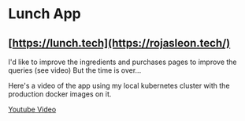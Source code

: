 # Lunch App

## [https://lunch.tech](https://rojasleon.tech/)

I'd like to improve the ingredients and purchases pages to improve the queries (see video)
But the time is over...

Here's a video of the app using my local kubernetes cluster with the production docker images on it.

[Youtube Video](https://youtu.be/J0b5LnsV4bI)
